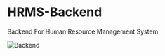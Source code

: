 # HRMS-Backend
Backend For Human Resource Management System

![Backend](https://user-images.githubusercontent.com/60850092/139530701-4d04ac78-5d17-45dc-8020-a4315b8537d1.png)
